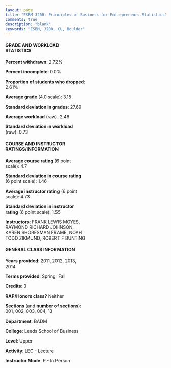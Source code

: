 ```yaml
---
layout: page
title: "ESBM 3200: Principles of Business for Entrepreneurs Statistics"
comments: true
description: "blank"
keywords: "ESBM, 3200, CU, Boulder"
--- 
```

<head>
<script src="https://ajax.googleapis.com/ajax/libs/jquery/2.1.3/jquery.min.js"></script>
<script src="https://dl.dropboxusercontent.com/s/pc42nxpaw1ea4o9/highcharts.js?dl=0"></script>
<!-- <script src="../assets/js/highcharts.js"></script> -->
<style type="text/css">@font-face {
	font-family: "Bebas Neue";
	src: url(https://www.filehosting.org/file/details/544349/BebasNeue%20Regular.otf) format("opentype");
	}
	h1.Bebas { 
		font-family: "Bebas Neue", Verdana, Tahoma;
	}
</style>
</head>
<body>
	<div id="container" style="float: right; width: 45%; height: 88%; margin-left: 2.5%; margin-right: 2.5%;"></div>
	<script language="JavaScript">
		$(document).ready(function() {
		var chart = {type: 'column'};
		var title = {text: 'Grade Distribution'};
		var xAxis = {categories: ['A','B','C','D','F'],crosshair: true};
		var yAxis = {min: 0,title: {text: 'Percentage'}};
		var tooltip = {headerFormat: '<center><b><span style="font-size:20px">{point.key}</span></b></center>',
		               pointFormat: '<td style="padding:0"><b>{point.y:.1f}%</b></td>',
		               footerFormat: '</table>',shared: true,useHTML: true};
		var plotOptions = {column: {pointPadding: 0.0,borderWidth: 0}};  
		var credits = {enabled: false};var series= [{name: 'Percent',data: [32.55,53.02,13.09,1.34,0.0,]}];
		var json = {};
		json.chart = chart;
		json.title = title;
		json.tooltip = tooltip;
		json.xAxis = xAxis;
		json.yAxis = yAxis;  
		json.series = series;
		json.plotOptions = plotOptions;  
		json.credits = credits;
		$('#container').highcharts(json);
	});
	</script>
</body>
			   
#### GRADE AND WORKLOAD STATISTICS

**Percent withdrawn**: 2.72%

**Percent incomplete**: 0.0%

**Proportion of students who dropped**: 2.61%

**Average grade** (4.0 scale): 3.15

**Standard deviation in grades**: 27.69

**Average workload** (raw): 2.46

**Standard deviation in workload** (raw): 0.73

#### COURSE AND INSTRUCTOR RATINGS/INFORMATION

**Average course rating** (6 point scale): 4.7

**Standard deviation in course rating** (6 point scale): 1.46

**Average instructor rating** (6 point scale): 4.73

**Standard deviation in instructor rating** (6 point scale): 1.55

**Instructors**: FRANK LEWIS MOYES, RAYMOND RICHARD JOHNSON, KAREN SHORESMAN FRAME, NOAH TODD ZIKMUND, ROBERT F BUNTING

#### GENERAL CLASS INFORMATION

**Years provided**: 2011, 2012, 2013, 2014

**Terms provided**: Spring, Fall

**Credits**: 3

**RAP/Honors class?** Neither

**Sections** (and **number of sections**): 001, 002, 003, 004, 13

**Department**: BADM

**College**: Leeds School of Business

**Level**: Upper

**Activity**: LEC - Lecture

**Instructor Mode**: P  - In Person